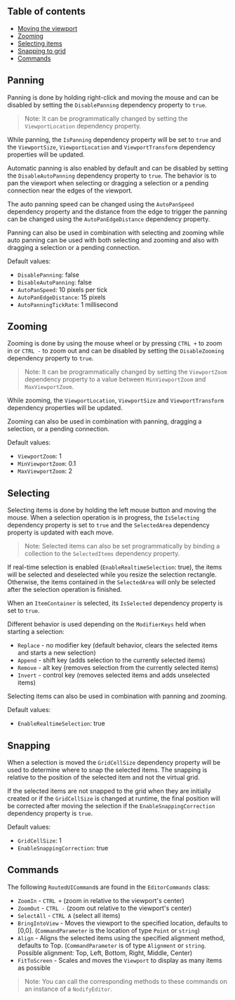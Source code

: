 ## Table of contents
* [Moving the viewport](#panning)
* [Zooming](#zooming)
* [Selecting items](#selecting)
* [Snapping to grid](#snapping)
* [Commands](#commands)

## Panning

Panning is done by holding right-click and moving the mouse and can be disabled by setting the ```DisablePanning``` dependency property to ```true```.
> Note: It can be programmatically changed by setting the ```ViewportLocation``` dependency property.

While panning, the ```IsPanning``` dependency property will be set to ```true``` and the ```ViewportSize```, ```ViewportLocation``` and ```ViewportTransform``` dependency properties will be updated.

Automatic panning is also enabled by default and can be disabled by setting the ```DisableAutoPanning``` dependency property to ```true```. The behavior is to pan the viewport when selecting or dragging a selection or a pending connection near the edges of the viewport. 

The auto panning speed can be changed using the ```AutoPanSpeed``` dependency property and the distance from the edge to trigger the panning can be changed using the ```AutoPanEdgeDistance``` dependency property.

Panning can also be used in combination with selecting and zooming while auto panning can be used with both selecting and zooming and also with dragging a selection or a pending connection.

Default values: 

* ```DisablePanning```: false
* ```DisableAutoPanning```: false
* ```AutoPanSpeed```: 10 pixels per tick
* ```AutoPanEdgeDistance```: 15 pixels
* ```AutoPanningTickRate```: 1 millisecond

## Zooming 

Zooming is done by using the mouse wheel or by pressing ```CTRL +``` to zoom in or ```CTRL -``` to zoom out and can be disabled by setting the ```DisableZooming``` dependency property to ```true```. 
> Note: It can be programmatically changed by setting the ```ViewportZoom``` dependency property to a value between ```MinViewportZoom``` and ```MaxViewportZoom```.

While zooming, the ```ViewportLocation```, ```ViewportSize``` and ```ViewportTransform``` dependency properties will be updated.

Zooming can also be used in combination with panning, dragging a selection, or a pending connection. 

Default values:
* ```ViewportZoom```: 1
* ```MinViewportZoom```: 0.1
* ```MaxViewportZoom```: 2

## Selecting

Selecting items is done by holding the left mouse button and moving the mouse. When a selection operation is in progress, the ```IsSelecting``` dependency property is set to ```true``` and the ```SelectedArea``` dependency property is updated with each move.
> Note: Selected items can also be set programmatically by binding a collection to the ```SelectedItems``` dependency property.

If real-time selection is enabled (```EnableRealtimeSelection```: true), the items will be selected and deselected while you resize the selection rectangle. Otherwise, the items contained in the ```SelectedArea``` will only be selected after the selection operation is finished.

When an ```ItemContainer``` is selected, its ```IsSelected``` dependency property is set to ```true```.

Different behavior is used depending on the ```ModifierKeys``` held when starting a selection:
* ```Replace``` - no modifier key (default behavior, clears the selected items and starts a new selection)
* ```Append``` - shift key (adds selection to the currently selected items)
* ```Remove``` - alt key (removes selection from the currently selected items)
* ```Invert``` - control key (removes selected items and adds unselected items)

Selecting items can also be used in combination with panning and zooming. 

Default values:
* ```EnableRealtimeSelection```: true

## Snapping

When a selection is moved the ```GridCellSize``` dependency property will be used to determine where to snap the selected items.
The snapping is relative to the position of the selected item and not the virtual grid.

If the selected items are not snapped to the grid when they are initially created or if the ```GridCellSize``` is changed at runtime, the final position will be corrected after moving the selection if the ```EnableSnappingCorrection``` dependency property is ```true```.

Default values:
* ```GridCellSize```: 1
* ```EnableSnappingCorrection```: true

## Commands

The following ```RoutedUICommand```s are found in the ```EditorCommands``` class:
* ```ZoomIn``` - ```CTRL +``` (zoom in relative to the viewport's center)
* ```ZoomOut``` - ```CTRL -``` (zoom out relative to the viewport's center)
* ```SelectAll``` - ```CTRL A``` (select all items)
* ```BringIntoView``` - Moves the viewport to the specified location, defaults to [0,0]. (```CommandParameter``` is the location of type ```Point``` or ```string```)
* ```Align``` - Aligns the selected items using the specified alignment method, defaults to Top. (```CommandParameter``` is of type ```Alignment``` or ```string```. Possible alignment: Top, Left, Bottom, Right, Middle, Center)
* ```FitToScreen``` - Scales and moves the `Viewport` to display as many items as possible
 
> Note: You can call the corresponding methods to these commands on an instance of a `NodifyEditor`. 